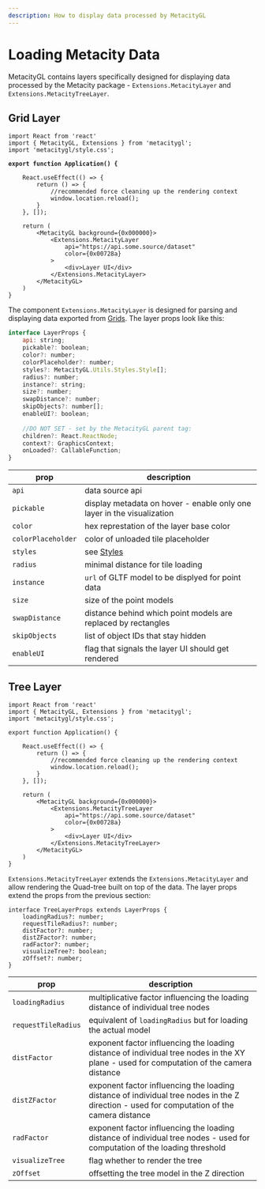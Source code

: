 ```yaml
---
description: How to display data processed by MetacityGL
---
```


# Loading Metacity Data

MetacityGL contains layers specifically designed for displaying data processed by the Metacity package - `Extensions.MetacityLayer` and `Extensions.MetacityTreeLayer`.

## Grid Layer

<pre class="language-tsx"><code class="lang-tsx">import React from 'react'
import { MetacityGL, Extensions } from 'metacitygl';
import 'metacitygl/style.css';

<strong>export function Application() {
</strong>
    React.useEffect(() => {
        return () => {
            //recommended force cleaning up the rendering context
            window.location.reload();
        }
    }, []);

    return (
        &#x3C;MetacityGL background={0x000000}>
            &#x3C;Extensions.MetacityLayer
                api="https://api.some.source/dataset"
                color={0x00728a}
            >
                &#x3C;div>Layer UI&#x3C;/div>
            &#x3C;/Extensions.MetacityLayer>
        &#x3C;/MetacityGL>
    )
}
</code></pre>

The component `Extensions.MetacityLayer` is designed for parsing and displaying data exported from [Grids](../../metacity/grids.md). The layer props look like this:&#x20;

```jsx
interface LayerProps {
    api: string;
    pickable?: boolean;
    color?: number;
    colorPlaceholder?: number;
    styles?: MetacityGL.Utils.Styles.Style[];
    radius?: number;
    instance?: string;
    size?: number;
    swapDistance?: number;
    skipObjects?: number[];
    enableUI?: boolean;
    
    //DO NOT SET - set by the MetacityGL parent tag:
    children?: React.ReactNode;
    context?: GraphicsContext;
    onLoaded?: CallableFunction;
}
```

| prop               | description                                                            |
| ------------------ | ---------------------------------------------------------------------- |
| `api`              | data source api                                                        |
| `pickable`         | display metadata on hover - enable only one layer in the visualization |
| `color`            | hex represtation of the layer base color                               |
| `colorPlaceholder` | color of unloaded tile placeholder                                     |
| `styles`           | see [Styles](broken-reference)                                         |
| `radius`           | minimal distance for tile loading                                      |
| `instance`         | `url` of GLTF model to be displyed for point data                      |
| `size`             | size of the point models                                               |
| `swapDistance`     | distance behind which point models are replaced by rectangles          |
| `skipObjects`      | list of object IDs that stay hidden                                    |
| `enableUI`         | flag that signals the layer UI should get rendered                     |

## Tree Layer

```tsx
import React from 'react'
import { MetacityGL, Extensions } from 'metacitygl';
import 'metacitygl/style.css';

export function Application() {

    React.useEffect(() => {
        return () => {
            //recommended force cleaning up the rendering context
            window.location.reload();
        }
    }, []);

    return (
        <MetacityGL background={0x000000}>
            <Extensions.MetacityTreeLayer
                api="https://api.some.source/dataset"
                color={0x00728a}
            >
                <div>Layer UI</div>
            </Extensions.MetacityTreeLayer>
        </MetacityGL>
    )
}
```

`Extensions.MetacityTreeLayer` extends the `Extensions.MetacityLayer` and allow rendering the Quad-tree built on top of the data. The layer props extend the props from the previous section:

```tsx
interface TreeLayerProps extends LayerProps {
    loadingRadius?: number;
    requestTileRadius?: number;
    distFactor?: number;
    distZFactor?: number;
    radFactor?: number;
    visualizeTree?: boolean;
    zOffset?: number;
}
```

| prop                | description                                                                                                                                |
| ------------------- | ------------------------------------------------------------------------------------------------------------------------------------------ |
| `loadingRadius`     | multiplicative factor influencing the loading distance of individual tree nodes                                                            |
| `requestTileRadius` | equivalent of `loadingRadius` but for loading the actual model                                                                             |
| `distFactor`        | exponent factor influencing the loading distance of individual tree nodes in the XY plane - used for computation of the camera distance    |
| `distZFactor`       | exponent factor influencing the loading distance of individual tree nodes in the Z direction - used for computation of the camera distance |
| `radFactor`         | exponent factor influencing the loading distance of individual tree nodes - used for computation of the loading threshold                  |
| `visualizeTree`     | flag whether to render the tree                                                                                                            |
| `zOffset`           | offsetting the tree model in the Z direction                                                                                               |

